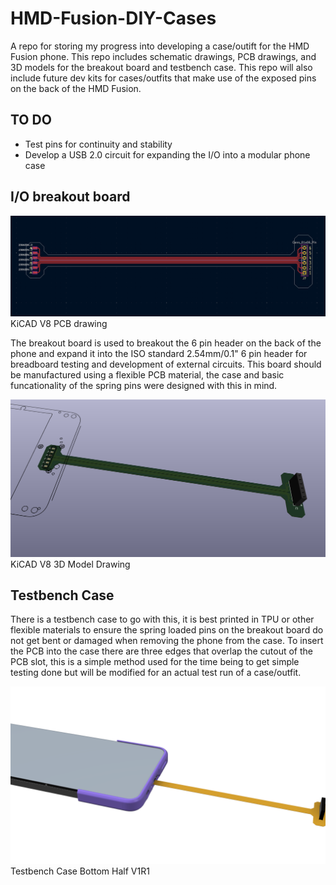 # HMD-Fusion-DIY-Cases
A repo for storing my progress into developing a case/outift for the HMD Fusion phone. This repo includes schematic drawings, PCB drawings, and 3D models for the breakout board and testbench case. This repo will also include future dev kits for cases/outfits that make use of the exposed pins on the back of the HMD Fusion.

## TO DO
- Test pins for continuity and stability
- Develop a USB 2.0 circuit for expanding the I/O into a modular phone case

## I/O breakout board

![image](./Development/Breakout-Flex-PCB-Testing-Stand/Screenshot%202025-06-10%20121214.png "KiCAD V8 PCB drawing") 
KiCAD V8 PCB drawing

The breakout board is used to breakout the 6 pin header on the back of the phone and expand it into the ISO standard 2.54mm/0.1" 6 pin header for breadboard testing and development of external circuits. This board should be manufactured using a flexible PCB material, the case and basic funcationality of the spring pins were designed with this in mind. 

![image](./Development/Breakout-Flex-PCB-Testing-Stand/Screenshot%202025-06-10%20121229.png "KiCAD V8 3D Model Drawing")KiCAD V8 3D Model Drawing


## Testbench Case

There is a testbench case to go with this, it is best printed in TPU or other flexible materials to ensure the spring loaded pins on the breakout board do not get bent or damaged when removing the phone from the case. To insert the PCB into the case there are three edges that overlap the cutout of the PCB slot, this is a simple method used for the time being to get simple testing done but will be modified for an actual test run of a case/outfit. 

![image](./Development/Breakout%20Test%20Bench%20Case/HMD%20Fusion%20Tests%20v26.png "Testbench Case Bottom Half V1R1")Testbench Case Bottom Half V1R1
